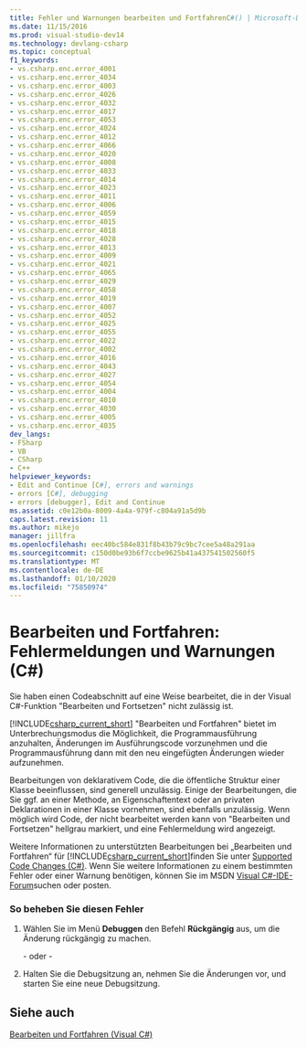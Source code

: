 ```yaml
---
title: Fehler und Warnungen bearbeiten und FortfahrenC#() | Microsoft-Dokumentation
ms.date: 11/15/2016
ms.prod: visual-studio-dev14
ms.technology: devlang-csharp
ms.topic: conceptual
f1_keywords:
- vs.csharp.enc.error_4001
- vs.csharp.enc.error_4034
- vs.csharp.enc.error_4003
- vs.csharp.enc.error_4026
- vs.csharp.enc.error_4032
- vs.csharp.enc.error_4017
- vs.csharp.enc.error_4053
- vs.csharp.enc.error_4024
- vs.csharp.enc.error_4012
- vs.csharp.enc.error_4066
- vs.csharp.enc.error_4020
- vs.csharp.enc.error_4008
- vs.csharp.enc.error_4033
- vs.csharp.enc.error_4014
- vs.csharp.enc.error_4023
- vs.csharp.enc.error_4011
- vs.csharp.enc.error_4006
- vs.csharp.enc.error_4059
- vs.csharp.enc.error_4015
- vs.csharp.enc.error_4018
- vs.csharp.enc.error_4028
- vs.csharp.enc.error_4013
- vs.csharp.enc.error_4009
- vs.csharp.enc.error_4021
- vs.csharp.enc.error_4065
- vs.csharp.enc.error_4029
- vs.csharp.enc.error_4058
- vs.csharp.enc.error_4019
- vs.csharp.enc.error_4007
- vs.csharp.enc.error_4052
- vs.csharp.enc.error_4025
- vs.csharp.enc.error_4055
- vs.csharp.enc.error_4022
- vs.csharp.enc.error_4002
- vs.csharp.enc.error_4016
- vs.csharp.enc.error_4043
- vs.csharp.enc.error_4027
- vs.csharp.enc.error_4054
- vs.csharp.enc.error_4004
- vs.csharp.enc.error_4010
- vs.csharp.enc.error_4030
- vs.csharp.enc.error_4005
- vs.csharp.enc.error_4035
dev_langs:
- FSharp
- VB
- CSharp
- C++
helpviewer_keywords:
- Edit and Continue [C#], errors and warnings
- errors [C#], debugging
- errors [debugger], Edit and Continue
ms.assetid: c0e12b0a-8009-4a4a-979f-c804a91a5d9b
caps.latest.revision: 11
ms.author: mikejo
manager: jillfra
ms.openlocfilehash: eec40bc584e831f8b43b79c9bc7cee5a48a291aa
ms.sourcegitcommit: c150d0be93b6f7ccbe9625b41a437541502560f5
ms.translationtype: MT
ms.contentlocale: de-DE
ms.lasthandoff: 01/10/2020
ms.locfileid: "75850974"
---
```

# <a name="edit-and-continue-errors-and-warnings-c"></a>Bearbeiten und Fortfahren: Fehlermeldungen und Warnungen (C#)
Sie haben einen Codeabschnitt auf eine Weise bearbeitet, die in der Visual C#-Funktion "Bearbeiten und Fortsetzen" nicht zulässig ist.  
  
 [!INCLUDE[csharp_current_short](../includes/csharp-current-short-md.md)] "Bearbeiten und Fortfahren" bietet im Unterbrechungsmodus die Möglichkeit, die Programmausführung anzuhalten, Änderungen im Ausführungscode vorzunehmen und die Programmausführung dann mit den neu eingefügten Änderungen wieder aufzunehmen.  
  
 Bearbeitungen von deklarativem Code, die die öffentliche Struktur einer Klasse beeinflussen, sind generell unzulässig. Einige der Bearbeitungen, die Sie ggf. an einer Methode, an Eigenschaftentext oder an privaten Deklarationen in einer Klasse vornehmen, sind ebenfalls unzulässig. Wenn möglich wird Code, der nicht bearbeitet werden kann von "Bearbeiten und Fortsetzen" hellgrau markiert, und eine Fehlermeldung wird angezeigt.  
  
 Weitere Informationen zu unterstützten Bearbeitungen bei „Bearbeiten und Fortfahren“ für [!INCLUDE[csharp_current_short](../includes/csharp-current-short-md.md)]finden Sie unter [Supported Code Changes (C#)](../debugger/supported-code-changes-csharp.md). Wenn Sie weitere Informationen zu einem bestimmten Fehler oder einer Warnung benötigen, können Sie im MSDN [Visual C#-IDE-Forum](https://social.msdn.microsoft.com/Forums/en-US/csharpide/threads)suchen oder posten.  
  
### <a name="to-correct-this-error"></a>So beheben Sie diesen Fehler  
  
1. Wählen Sie im Menü **Debuggen** den Befehl **Rückgängig** aus, um die Änderung rückgängig zu machen.  
  
     \- oder -  
  
2. Halten Sie die Debugsitzung an, nehmen Sie die Änderungen vor, und starten Sie eine neue Debugsitzung.  
  
## <a name="see-also"></a>Siehe auch  
 [Bearbeiten und Fortfahren (Visual C#)](../debugger/edit-and-continue-visual-csharp.md)
